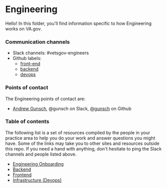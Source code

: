 # Engineering
Hello! In this folder, you'll find information specific to how Engineering works on VA.gov. 

### Communication channels
- Slack channels: #vetsgov-engineers
- Github labels: 
   - [front-end](https://github.com/department-of-veterans-affairs/vets.gov-team/issues?q=is%3Aopen+is%3Aissue+label%3Afront-end)
   - [backend](https://github.com/department-of-veterans-affairs/vets.gov-team/issues?utf8=%E2%9C%93&q=is%3Aopen+is%3Aissue+label%3Abackend)
   - [devops](https://github.com/department-of-veterans-affairs/vets.gov-team/issues?utf8=%E2%9C%93&q=is%3Aopen+is%3Aissue+label%3Adevops)

### Points of contact
The Engineering points of contact are:  
- [Andrew Gunsch](mailto:andrew.gunsch@adhocteam.us), @gunsch on Slack, [@gunsch](https://github.com/gunsch) on Github

### Table of contents
The following list is a set of resources compiled by the people in your practice area to help you do your work and answer questions you might have. Some of the links may take you to other sites and resources outside this repo. If you need a hand with anything, don't hesitate to ping the Slack channels and people listed above.
- [Engineering Onboarding](EngineeringOnboarding.md)
- [Backend](Backend)
- [Frontend](Frontend)
- [Infrastructure (Devops)](Infrastructure)